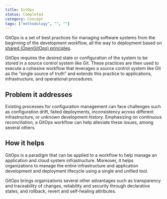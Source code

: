 ```yaml
---
title: GitOps
status: Completed
category: Concept
tags: ["methodology", "", ""]
---
```


GitOps is a set of best practices for managing software systems from the beginning of the development workflow, all the way to deployment based on [shared (OpenGitOps) principles](https://opengitops.dev/).

GitOps requires the desired state or configuration of the system to be stored in a source control system like Git.
These practices are then used to execute a cohesive workflow that leverages a source control system like Git as the “single source of truth” and extends this practice to applications, infrastructure, and operational procedures.

## Problem it addresses

Existing processes for configuration management can face challenges such as configuration drift, failed deployments, inconsistency across different infrastructure, or unknown development history.
Emphasizing on continuous reconciliation, a GitOps workflow can help alleviate these issues, among several others.

## How it helps

GitOps is a paradigm that can be applied to a workflow to help manage an application and cloud system infrastructure.
Moreover, it helps organizations to manage the entire infrastructure and application development and deployment lifecycle using a single and unified tool.

GitOps brings organizations several other advantages such as transparency and traceability of changes, reliability and security through declarative states, and rollback, revert and self-healing attributes.
